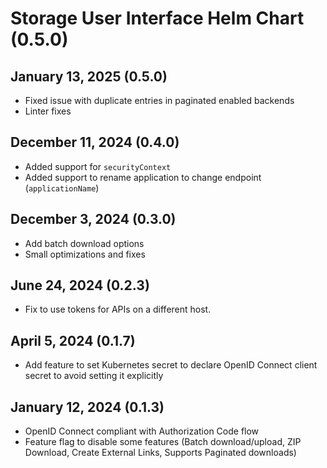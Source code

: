 # Storage User Interface Helm Chart (0.5.0)

## January 13, 2025 (0.5.0)
- Fixed issue with duplicate entries in paginated enabled backends
- Linter fixes

## December 11, 2024 (0.4.0)
- Added support for `securityContext`
- Added support to rename application to change endpoint (`applicationName`)

## December 3, 2024 (0.3.0)
* Add batch download options
* Small optimizations and fixes

## June 24, 2024 (0.2.3)
* Fix to use tokens for APIs on a different host.

## April 5, 2024 (0.1.7)
* Add feature to set Kubernetes secret to declare OpenID Connect client secret to avoid setting it explicitly

## January 12, 2024 (0.1.3)
* OpenID Connect compliant with Authorization Code flow
* Feature flag to disable some features (Batch download/upload, ZIP Download, Create External Links, Supports Paginated downloads)